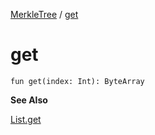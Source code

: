 [MerkleTree](index.md) / [get](.)

# get

`fun get(index: Int): ByteArray`

**See Also**

[List.get](#)

